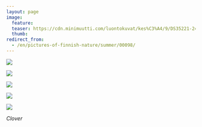 ```yaml
---
layout: page
image:
  feature:
  teaser: https://cdn.minimuutti.com/luontokuvat/kes%C3%A4/9/DS35221-245px.jpg
  thumb:
redirect_from:
  - /en/pictures-of-finnish-nature/summer/00098/
---
```


![](https://cdn.minimuutti.com/luontokuvat/kes%C3%A4/9/DS35218-800px.jpg)

![](https://cdn.minimuutti.com/luontokuvat/kes%C3%A4/9/DS35232-800px.jpg)

![](https://cdn.minimuutti.com/luontokuvat/kes%C3%A4/9/DS35224-800px.jpg)

![](https://cdn.minimuutti.com/luontokuvat/kes%C3%A4/9/DS35246-800px.jpg)

![](https://cdn.minimuutti.com/luontokuvat/kes%C3%A4/9/DS35221-800px.jpg)

*Clover*
